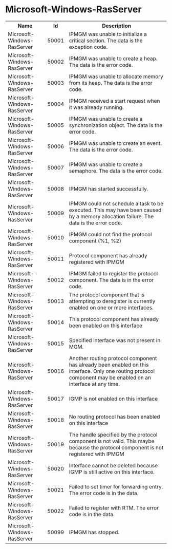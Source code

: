 # Microsoft-Windows-RasServer

<table>
<colgroup><col/><col/><col/></colgroup>
<tr><th>Name</th><th>Id</th><th>Description</th></tr>
<tr><td>Microsoft-Windows-RasServer</td><td>50001</td><td>IPMGM was unable to initialize a critical section. The data is the exception code.</td></tr>
<tr><td>Microsoft-Windows-RasServer</td><td>50002</td><td>IPMGM was unable to create a heap. The data is the error code.</td></tr>
<tr><td>Microsoft-Windows-RasServer</td><td>50003</td><td>IPMGM was unable to allocate memory from its heap. The data is the error code.</td></tr>
<tr><td>Microsoft-Windows-RasServer</td><td>50004</td><td>IPMGM received a start request when it was already running.</td></tr>
<tr><td>Microsoft-Windows-RasServer</td><td>50005</td><td>IPMGM was unable to create a synchronization object. The data is the error code.</td></tr>
<tr><td>Microsoft-Windows-RasServer</td><td>50006</td><td>IPMGM was unable to create an event. The data is the error code.</td></tr>
<tr><td>Microsoft-Windows-RasServer</td><td>50007</td><td>IPMGM was unable to create a semaphore. The data is the error code.</td></tr>
<tr><td>Microsoft-Windows-RasServer</td><td>50008</td><td>IPMGM has started successfully.</td></tr>
<tr><td>Microsoft-Windows-RasServer</td><td>50009</td><td>IPMGM could not schedule a task to be executed. This may have been caused by a memory allocation failure. The data is the error code.</td></tr>
<tr><td>Microsoft-Windows-RasServer</td><td>50010</td><td>IPMGM could not find the protocol component (%1, %2)</td></tr>
<tr><td>Microsoft-Windows-RasServer</td><td>50011</td><td>Protocol component has already registered with IPMGM</td></tr>
<tr><td>Microsoft-Windows-RasServer</td><td>50012</td><td>IPMGM failed to register the protocol component. The data is in the error code.</td></tr>
<tr><td>Microsoft-Windows-RasServer</td><td>50013</td><td>The protocol component that is attempting to deregister is currently enabled on one or more interfaces.</td></tr>
<tr><td>Microsoft-Windows-RasServer</td><td>50014</td><td>This protocol component has already been enabled on this interface</td></tr>
<tr><td>Microsoft-Windows-RasServer</td><td>50015</td><td>Specified interface was not present in MGM.</td></tr>
<tr><td>Microsoft-Windows-RasServer</td><td>50016</td><td>Another routing protocol component has already been enabled on this interface.  Only one routing protocol component may be  enabled on an interface at any time.</td></tr>
<tr><td>Microsoft-Windows-RasServer</td><td>50017</td><td>IGMP is not enabled on this interface</td></tr>
<tr><td>Microsoft-Windows-RasServer</td><td>50018</td><td>No routing protocol has been enabled on this interface</td></tr>
<tr><td>Microsoft-Windows-RasServer</td><td>50019</td><td>The handle specified by the protocol component is not valid. This maybe because the protocol component is not registered with IPMGM</td></tr>
<tr><td>Microsoft-Windows-RasServer</td><td>50020</td><td>Interface cannot be deleted because IGMP is still active on  this interface.</td></tr>
<tr><td>Microsoft-Windows-RasServer</td><td>50021</td><td>Failed to set timer for forwarding entry.   The error code is in the data.</td></tr>
<tr><td>Microsoft-Windows-RasServer</td><td>50022</td><td>Failed to register with RTM. The error code is in the data.</td></tr>
<tr><td>Microsoft-Windows-RasServer</td><td>50099</td><td>IPMGM has stopped.</td></tr>
</table>
